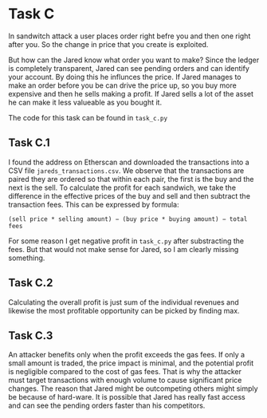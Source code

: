 # Task C

In sandwitch attack a user places order right befre you and then one right after you. So the change in price that you create is exploited.

But how can the Jared know what order you want to make? Since the ledger is completely transparent, Jared can see pending orders and can identify your account. By doing this he influnces the price. If Jared manages to make an order before you be can drive the price up, so you buy more expensive and then he sells making a profit. If Jared sells a lot of the asset he can make it less valueable as you bought it.

The code for this task can be found in `task_c.py`

## Task C.1

I found the address on Etherscan and downloaded the transactions into a CSV file `jareds_transactions.csv`. We observe that the transactions are paired they are ordered so that within each pair, the first is the buy and the next is the sell. To calculate the profit for each sandwich, we take the difference in the effective prices of the buy and sell and then subtract the transaction fees. This can be expressed by formula:

`(sell price * selling amount) − (buy price * buying amount) − total fees`

For some reason I get negative profit in `task_c.py` after substracting the fees. But that would not make sense for Jared, so I am clearly missing something.

## Task C.2

Calculating the overall profit is just sum of the individual revenues and likewise the most profitable opportunity can be picked by finding max. 


## Task C.3

An attacker benefits only when the profit exceeds the gas fees. If only a small amount is traded, the price impact is minimal, and the potential profit is negligible compared to the cost of gas fees. That is why the attacker must target transactions with enough volume to cause significant price changes. The reason that Jared might be outcompeting others might simply be because of hard-ware. It is possible that Jared has really fast access and can see the pending orders faster than his competitors.